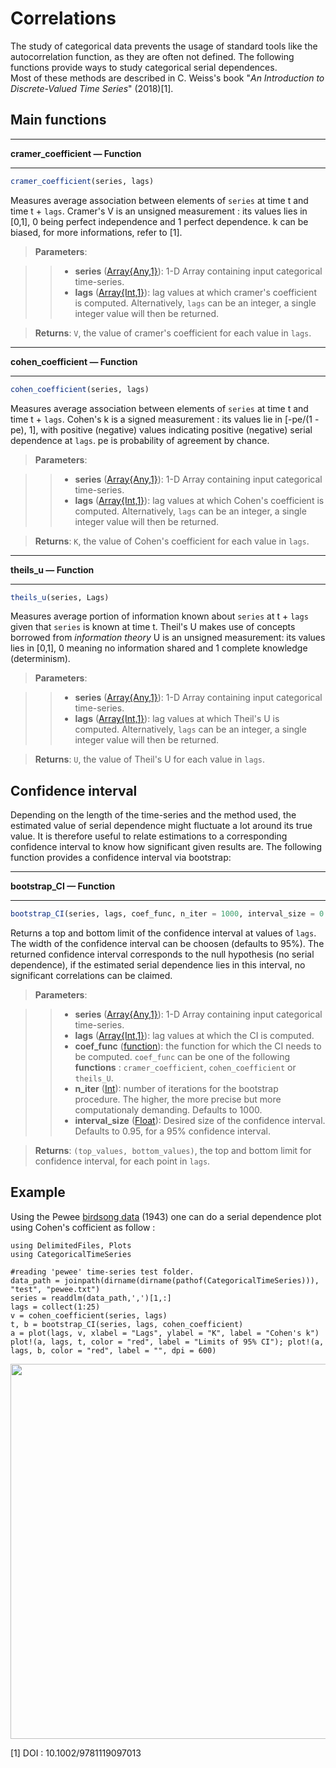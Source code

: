 # Correlations
The study of categorical data prevents the usage of standard tools like the autocorrelation function, as they are often not defined. The following functions provide ways to study categorical serial dependences.  
Most of these methods are described in C. Weiss's book "*An Introduction to Discrete-Valued Time Series*" (2018)[1].
## Main functions
- - -
**cramer_coefficient — Function**
- - -
```Julia
cramer_coefficient(series, lags)
```
Measures average association between elements of ```series``` at time t and time t + ```lags```. Cramer's V is an unsigned measurement : its values lies in [0,1], 0 being perfect independence and 1 perfect dependence. k can be biased, for more informations, refer to [1].
> **Parameters**:

>>* **series** ([Array{Any,1}](https://docs.julialang.org/en/v1/base/arrays/)): 1-D Array containing input categorical time-series.
>>* **lags** ([Array{Int,1}](https://docs.julialang.org/en/v1/base/arrays/)): lag values at which cramer's coefficient is computed. Alternatively, `lags` can be an integer, a single integer value will then be returned.  

> **Returns**: `V`, the value of cramer's coefficient for each value in `lags`.

- - -
**cohen_coefficient — Function**
- - -
```Julia
cohen_coefficient(series, lags)
```
Measures average association between elements of ```series``` at time t and time t + ```lags```.
Cohen's k is a signed measurement : its values lie in [-pe/(1 -pe), 1], with positive (negative) values indicating positive (negative) serial dependence at `lags`. pe is probability of agreement by chance.

> **Parameters**:

>>* **series** ([Array{Any,1}](https://docs.julialang.org/en/v1/base/arrays/)): 1-D Array containing input categorical time-series.
>>* **lags** ([Array{Int,1}](https://docs.julialang.org/en/v1/base/arrays/)): lag values at which Cohen's coefficient is computed. Alternatively, `lags` can be an integer, a single integer value will then be returned.  

> **Returns**: `K`, the value of Cohen's coefficient for each value in `lags`.

- - -
**theils_u — Function**
- - -
```Julia
theils_u(series, Lags)
```
Measures average portion of information known about `series` at t + `lags` given that `series` is known at time t. Theil's U makes use of concepts borrowed from *information theory*
U is an unsigned measurement: its values lies in [0,1], 0 meaning no information shared and 1 complete knowledge (determinism).

> **Parameters**:

>>* **series** ([Array{Any,1}](https://docs.julialang.org/en/v1/base/arrays/)): 1-D Array containing input categorical time-series.
>>* **lags** ([Array{Int,1}](https://docs.julialang.org/en/v1/base/arrays/)): lag values at which Theil's U is computed. Alternatively, `lags` can be an integer, a single integer value will then be returned.  

> **Returns**: `U`, the value of Theil's U for each value in `lags`.

## Confidence interval
Depending on the length of the time-series and the method used, the estimated value of serial dependence might fluctuate a lot around its true value.
It is therefore useful to relate estimations to a corresponding confidence interval to know how significant given results are. The following function provides a confidence interval via bootstrap:
- - -
**bootstrap_CI — Function**
- - -
```Julia
bootstrap_CI(series, lags, coef_func, n_iter = 1000, interval_size = 0.95)
```
Returns a top and bottom limit of the confidence interval at values of `lags`. The width of the confidence interval can be choosen (defaults to 95%). The returned confidence interval corresponds to the null hypothesis (no serial dependence), if the estimated serial dependence lies in this interval, no significant correlations can be claimed.

> **Parameters**:

>>* **series** ([Array{Any,1}](https://docs.julialang.org/en/v1/base/arrays/)): 1-D Array containing input categorical time-series.
>>* **lags** ([Array{Int,1}](https://docs.julialang.org/en/v1/base/arrays/)): lag values at which the CI is computed.
>>* **coef_func** ([function](https://docs.julialang.org/en/v1/manual/functions/)): the function for which the CI needs to be computed.
            `coef_func` can be one of the following **functions** : `cramer_coefficient`, `cohen_coefficient` or `theils_U`.
>>* **n_iter** ([Int](https://docs.julialang.org/en/v1/manual/integers-and-floating-point-numbers/)): number of iterations for the bootstrap procedure. The higher, the more precise but more computationaly demanding. Defaults to 1000.
>>* **interval_size** ([Float](https://docs.julialang.org/en/v1/manual/integers-and-floating-point-numbers/)): Desired size of the confidence interval. Defaults to 0.95, for a 95% confidence interval.

> **Returns**: `(top_values, bottom_values)`, the top and bottom limit for confidence interval, for each point in `lags`.

## Example
Using the Pewee [birdsong data](https://github.com/johncwok/CategoricalTimeSeries.jl/tree/main/test) (1943) one can do a serial dependence plot using Cohen's cofficient as follow :
```
using DelimitedFiles, Plots
using CategoricalTimeSeries

#reading 'pewee' time-series test folder.
data_path = joinpath(dirname(dirname(pathof(CategoricalTimeSeries))), "test", "pewee.txt")
series = readdlm(data_path,',')[1,:]
lags = collect(1:25)
v = cohen_coefficient(series, lags)
t, b = bootstrap_CI(series, lags, cohen_coefficient)
a = plot(lags, v, xlabel = "Lags", ylabel = "K", label = "Cohen's k")
plot!(a, lags, t, color = "red", label = "Limits of 95% CI"); plot!(a, lags, b, color = "red", label = "", dpi = 600)
```
<img src=https://user-images.githubusercontent.com/34754896/139043402-7321dfda-c741-473d-bcb2-57a5ee217946.png width = "600">


[1] DOI : 10.1002/9781119097013
